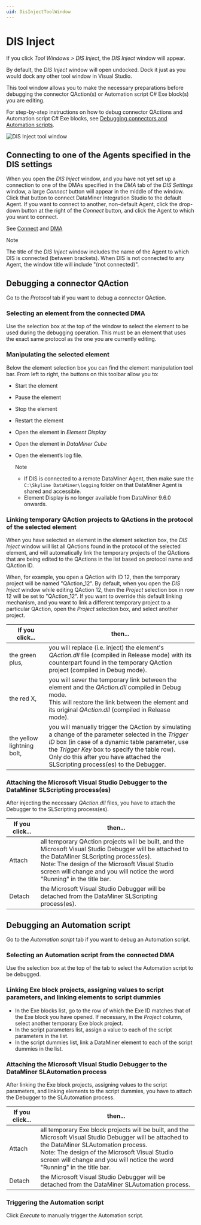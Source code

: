 ```yaml
---
uid: DisInjectToolWindow
---
```


# DIS Inject

If you click *Tool Windows > DIS Inject*, the *DIS Inject* window will appear.

By default, the *DIS Inject* window will open undocked. Dock it just as you would dock any other tool window in Visual Studio.

This tool window allows you to make the necessary preparations before debugging the connector QAction(s) or Automation script C# Exe block(s) you are editing.

For step-by-step instructions on how to debug connector QActions and Automation script C# Exe blocks, see [Debugging connectors and Automation scripts](xref:Debugging_connectors_and_Automation_scripts).

![DIS Inject tool window](~/develop/images/DisInjectToolWindow.png)

## Connecting to one of the Agents specified in the DIS settings

When you open the *DIS Inject* window, and you have not yet set up a connection to one of the DMAs specified in the *DMA* tab of the *DIS Settings* window, a large *Connect* button will appear in the middle of the window. Click that button to connect DataMiner Integration Studio to the default Agent. If you want to connect to another, non-default Agent, click the drop-down button at the right of the *Connect* button, and click the Agent to which you want to connect.

See [Connect](xref:DIS_menu) and [DMA](xref:DIS_settings#dma)

> [!NOTE]
> The title of the *DIS Inject* window includes the name of the Agent to which DIS is connected (between brackets). When DIS is not connected to any Agent, the window title will include "(not connected)".

## Debugging a connector QAction

Go to the *Protocol* tab if you want to debug a connector QAction.

### Selecting an element from the connected DMA

Use the selection box at the top of the window to select the element to be used during the debugging operation. This must be an element that uses the exact same protocol as the one you are currently editing.

### Manipulating the selected element

Below the element selection box you can find the element manipulation tool bar. From left to right, the buttons on this toolbar allow you to:

- Start the element
- Pause the element
- Stop the element
- Restart the element
- Open the element in *Element Display*
- Open the element in *DataMiner Cube*
- Open the element’s log file.

  > [!NOTE]
  >
  > - If DIS is connected to a remote DataMiner Agent, then make sure the `C:\Skyline DataMiner\logging` folder on that DataMiner Agent is shared and accessible.
  > - Element Display is no longer available from DataMiner 9.6.0 onwards.

### Linking temporary QAction projects to QActions in the protocol of the selected element

When you have selected an element in the element selection box, the *DIS Inject* window will list all QActions found in the protocol of the selected element, and will automatically link the temporary projects of the QActions that are being edited to the QActions in the list based on protocol name and QAction ID.

When, for example, you open a QAction with ID 12, then the temporary project will be named "QAction_12". By default, when you open the *DIS Inject* window while editing QAction 12, then the *Project* selection box in row 12 will be set to "QAction_12". If you want to override this default linking mechanism, and you want to link a different temporary project to a particular QAction, open the *Project* selection box, and select another project.

| If you click... | then... |
|-----------------|---------|
| the green plus, | you will replace (i.e. inject) the element's *QAction.dll* file (compiled in Release mode) with its counterpart found in the temporary QAction project (compiled in Debug mode). |
| the red X, | you will sever the temporary link between the element and the *QAction.dll* compiled in Debug mode.<br> This will restore the link between the element and its original *QAction.dll* (compiled in Release mode). |
| the yellow lightning bolt, | you will manually trigger the QAction by simulating a change of the parameter selected in the *Trigger ID* box (in case of a dynamic table parameter, use the *Trigger Key* box to specify the table row).<br>Only do this after you have attached the SLScripting process(es) to the Debugger. |

### Attaching the Microsoft Visual Studio Debugger to the DataMiner SLScripting process(es)

After injecting the necessary *QAction.dll* files, you have to attach the Debugger to the SLScripting process(es).

| If you click... | then... |
|-----------------|---------|
| Attach | all temporary QAction projects will be built, and the Microsoft Visual Studio Debugger will be attached to the DataMiner SLScripting process(es).<br>Note: The design of the Microsoft Visual Studio screen will change and you will notice the word "Running" in the title bar. |
| Detach | the Microsoft Visual Studio Debugger will be detached from the DataMiner SLScripting process(es). |

## Debugging an Automation script

Go to the *Automation script* tab if you want to debug an Automation script.

### Selecting an Automation script from the connected DMA

Use the selection box at the top of the tab to select the Automation script to be debugged.

### Linking Exe block projects, assigning values to script parameters, and linking elements to script dummies

- In the Exe blocks list, go to the row of which the Exe ID matches that of the Exe block you have opened. If necessary, in the *Project* column, select another temporary Exe block project.
- In the script parameters list, assign a value to each of the script parameters in the list.
- In the script dummies list, link a DataMiner element to each of the script dummies in the list.

### Attaching the Microsoft Visual Studio Debugger to the DataMiner SLAutomation process

After linking the Exe block projects, assigning values to the script parameters, and linking elements to the script dummies, you have to attach the Debugger to the SLAutomation process.

| If you click... | then... |
|-----------------|---------|
| Attach | all temporary Exe block projects will be built, and the Microsoft Visual Studio Debugger will be attached to the DataMiner SLAutomation process.<br> Note: The design of the Microsoft Visual Studio screen will change and you will notice the word "Running" in the title bar. |
| Detach | the Microsoft Visual Studio Debugger will be detached from the DataMiner SLAutomation process. |

### Triggering the Automation script

Click *Execute* to manually trigger the Automation script.
